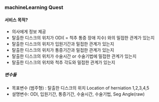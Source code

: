 ### machineLearning Quest

#### 서비스 목적?
- 의사에게 정보 제공
- 탈출한 디스크의 위치가 ODI( = 척추 통증 장애 지수) 와의 밀접한 관계가 있는지
- 탈출한 디스크의 위치가 입원기간과 밀접한 관계가 있는지
- 탈출한 디스크의 위치가 통증기간과 밀접한 관계가 있는지
- 탈출한 디스크의 위치가 수술시간 or 수술기법에 밀접한 관계가 있는지
- 탈출한 디스크의 위치와 척추 각도와 밀접한 관계가 있는지 

##### 변수들
- 목표변수 (범주형) : 탈출한 디스크의 위치 Location of herniation 1,2,3,4,5
- 설명변수: ODI, 입원기간, 통증기간, 수술시간, 수술기법, Seg Angle(raw)

